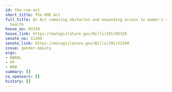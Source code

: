 ```yaml
---
id: the-roe-act
short_title: The ROE Act
full_title: An Act removing obstacles and expanding access to women's reproductive
  health
house_no: H3320
house_link: https://malegislature.gov/Bills/191/H3320
senate_no: S1209
senate_link: https://malegislature.gov/Bills/191/S1209
issue: gender-equity
orgs:
- NARAL
- PP
- NOW
summary: []
co_sponsors: []
history: []
---
```

